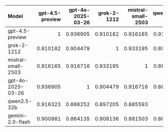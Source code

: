 | Model              |   gpt-4.5-preview |   gpt-4o-2025-03-26 |   grok-2-1212 |   mistral-small-2503 |   qwen2.5-32b |   gemini-2.0-flash |     SUM |
|:-------------------|------------------:|--------------------:|--------------:|---------------------:|--------------:|-------------------:|--------:|
| gpt-4.5-preview    |          1        |            0.936905 |      0.910182 |             0.916165 |      0.916323 |           0.900981 | 5.58056 |
| grok-2-1212        |          0.910182 |            0.904479 |      1        |             0.933195 |      0.897205 |           0.908136 | 5.5532  |
| mistral-small-2503 |          0.916165 |            0.916716 |      0.933195 |             1        |      0.885593 |           0.881503 | 5.53317 |
| gpt-4o-2025-03-26  |          0.936905 |            1        |      0.904479 |             0.916716 |      0.886252 |           0.864135 | 5.50849 |
| qwen2.5-32b        |          0.916323 |            0.886252 |      0.897205 |             0.885593 |      1        |           0.860568 | 5.44594 |
| gemini-2.0-flash   |          0.900981 |            0.864135 |      0.908136 |             0.881503 |      0.860568 |           1        | 5.41532 |